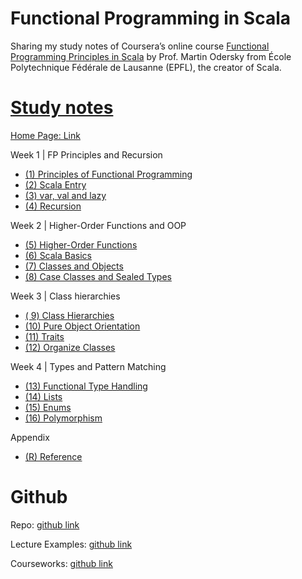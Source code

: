 
# Functional Programming in Scala

Sharing my study notes of Coursera’s online course  [Functional Programming Principles in Scala](https://www.coursera.org/learn/scala-functional-programming/home/)  by Prof. Martin Odersky from École Polytechnique Fédérale de Lausanne (EPFL), the creator of Scala.

# [**Study notes**](https://purrgramming.life/cs/programming/fp/)

[Home Page: Link](https://purrgramming.life/cs/programming/fp/)

Week 1 |  FP Principles and Recursion

-   [(1) Principles of Functional Programming](https://purrgramming.life/cs/programming/fp/w1/principles/)
-   [(2) Scala Entry](https://purrgramming.life/cs/programming/fp/w1/scala/)
-   [(3) var, val and lazy](https://purrgramming.life/cs/programming/fp/w1/var-val-and-lazy/)
-   [(4) Recursion](https://purrgramming.life/cs/programming/fp/w1/recursion/)

Week 2 |  Higher-Order Functions and OOP

-   [(5) Higher-Order Functions](https://purrgramming.life/cs/programming/fp/w2/higher-order-functions/)
-   [(6) Scala Basics](https://purrgramming.life/cs/programming/fp/w2/scala-2/)
-   [(7) Classes and Objects](https://purrgramming.life/cs/programming/fp/w2/oop/)
-   [(8) Case Classes and Sealed Types](https://purrgramming.life/cs/programming/fp/w2/case-and-sealed/)

Week 3 |    Class hierarchies

-   [( 9) Class Hierarchies](https://purrgramming.life/cs/programming/fp/w3/hierarchies/)
-   [(10) Pure Object Orientation](https://purrgramming.life/cs/programming/fp/w3/object-orientation/)
-   [(11) Traits](https://purrgramming.life/cs/programming/fp/w3/trait/)
-   [(12) Organize Classes](https://purrgramming.life/cs/programming/fp/w3/organize-classes/)

Week 4 |   Types and Pattern Matching

-   [(13) Functional Type Handling](https://purrgramming.life/cs/programming/fp/w4/type/)
-   [(14) Lists](https://purrgramming.life/cs/programming/fp/w4/list/)
-   [(15) Enums](https://purrgramming.life/cs/programming/fp/w4/enums/)
-   [(16) Polymorphism](https://purrgramming.life/cs/programming/fp/w4/polymorphism/)

Appendix

-   [(R) Reference](https://purrgramming.life/cs/programming/fp/reference-fp/)

# **Github**

Repo:  [github link](https://github.com/Victoria-Pinzhen-Liao/Functional-Programming/)

Lecture Examples:  [github link](https://github.com/Victoria-Pinzhen-Liao/Functional-Programming/tree/master/LectureExamples/src/main/scala)

Courseworks:  [github link](https://github.com/Victoria-Pinzhen-Liao/Functional-Programming/tree/master/Coursework)

